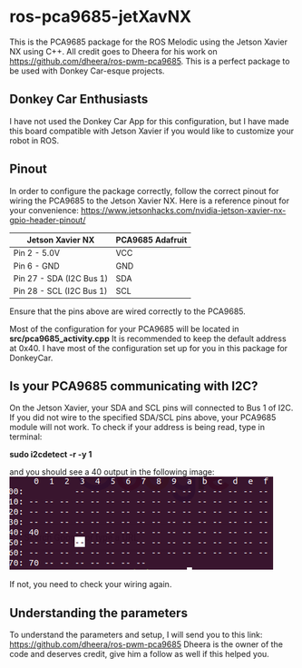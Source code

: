 # ros-pca9685-jetXavNX
This is the PCA9685 package for the ROS Melodic using the Jetson Xavier NX using C++. All credit goes to Dheera for his work on https://github.com/dheera/ros-pwm-pca9685. This is a perfect package to be used with Donkey Car-esque 
projects.

## Donkey Car Enthusiasts
I have not used the Donkey Car App for this configuration, but I have made this board compatible with Jetson Xavier if you would like to customize your robot in ROS.

## Pinout
In order to configure the package correctly, follow the correct pinout for wiring the PCA9685 to the Jetson Xavier NX. Here is a reference pinout for your convenience: https://www.jetsonhacks.com/nvidia-jetson-xavier-nx-gpio-header-pinout/

| Jetson Xavier NX | PCA9685 Adafruit |
|------------------|------------------|
| Pin 2 - 5.0V     |  VCC           |
| Pin 6 - GND      |   GND           |
| Pin 27 - SDA (I2C Bus 1) | SDA     |
| Pin 28 - SCL (I2C Bus 1) | SCL     |

Ensure that the pins above are wired correctly to the PCA9685. 

Most of the configuration for your PCA9685 will be located in **src/pca9685_activity.cpp** It is recommended to keep the default address at 0x40. I have most of the configuration set up for you in this package for DonkeyCar.  

## Is your PCA9685 communicating with I2C?
On the Jetson Xavier, your SDA and SCL pins will connected to Bus 1 of I2C. If you did not wire to the specified SDA/SCL pins above, your PCA9685 module will not work. To check if your address is being read, type in terminal:

  **sudo i2cdetect -r -y 1**

and you should see a 40 output in the following image: 
![Correct I2C Address](./pwm_pca9685/images/i2c.png)


If not, you need to check your wiring again.

## Understanding the parameters
To understand the parameters and setup, I will send you to this link: https://github.com/dheera/ros-pwm-pca9685 Dheera is the owner of the code and deserves credit, give him a follow as well if this helped you. 

